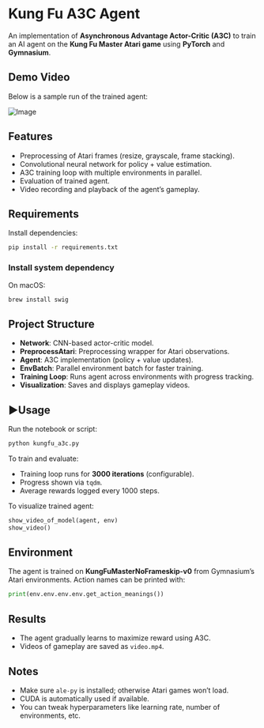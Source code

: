# Kung Fu A3C Agent

An implementation of **Asynchronous Advantage Actor-Critic (A3C)** to train an AI agent on the **Kung Fu Master Atari game** using **PyTorch** and **Gymnasium**.

## Demo Video
Below is a sample run of the trained agent:

![Image](https://github.com/user-attachments/assets/fd43e04a-2b36-4bf8-8092-b5cb3eecc441)

## Features

* Preprocessing of Atari frames (resize, grayscale, frame stacking).
* Convolutional neural network for policy + value estimation.
* A3C training loop with multiple environments in parallel.
* Evaluation of trained agent.
* Video recording and playback of the agent’s gameplay.

## Requirements

Install dependencies:

```bash
pip install -r requirements.txt
```

### Install system dependency
On macOS:
```bash
brew install swig
```

## Project Structure

* **Network**: CNN-based actor-critic model.
* **PreprocessAtari**: Preprocessing wrapper for Atari observations.
* **Agent**: A3C implementation (policy + value updates).
* **EnvBatch**: Parallel environment batch for faster training.
* **Training Loop**: Runs agent across environments with progress tracking.
* **Visualization**: Saves and displays gameplay videos.

## ▶Usage

Run the notebook or script:

```bash
python kungfu_a3c.py
```

To train and evaluate:

* Training loop runs for **3000 iterations** (configurable).
* Progress shown via `tqdm`.
* Average rewards logged every 1000 steps.

To visualize trained agent:

```python
show_video_of_model(agent, env)
show_video()
```

## Environment

The agent is trained on **KungFuMasterNoFrameskip-v0** from Gymnasium’s Atari environments.
Action names can be printed with:

```python
print(env.env.env.env.get_action_meanings())
```

## Results

* The agent gradually learns to maximize reward using A3C.
* Videos of gameplay are saved as `video.mp4`.

## Notes

* Make sure `ale-py` is installed; otherwise Atari games won’t load.
* CUDA is automatically used if available.
* You can tweak hyperparameters like learning rate, number of environments, etc.

